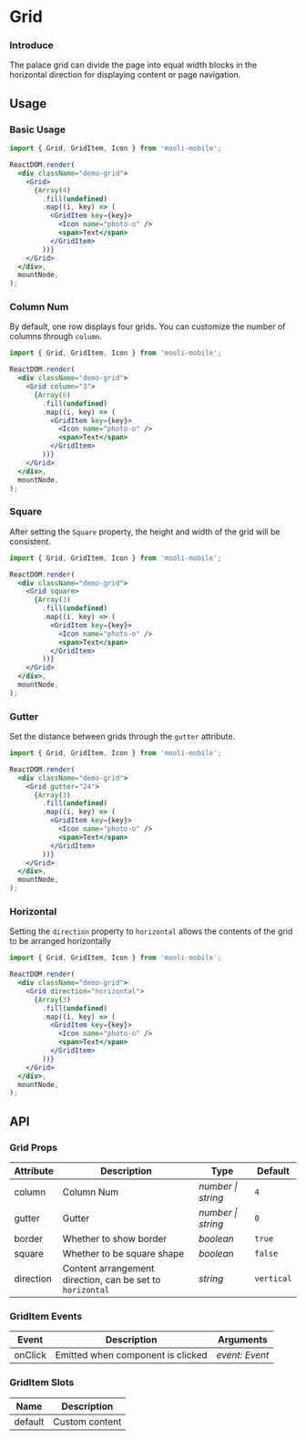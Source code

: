 # Grid

### Introduce

The palace grid can divide the page into equal width blocks in the horizontal direction for displaying content or page navigation.

## Usage

### Basic Usage

```jsx
import { Grid, GridItem, Icon } from 'mooli-mobile';

ReactDOM.render(
  <div className="demo-grid">
    <Grid>
      {Array(4)
        .fill(undefined)
        .map((i, key) => (
          <GridItem key={key}>
            <Icon name="photo-o" />
            <span>Text</span>
          </GridItem>
        ))}
    </Grid>
  </div>,
  mountNode,
);
```

### Column Num

By default, one row displays four grids. You can customize the number of columns through `column`.

```jsx
import { Grid, GridItem, Icon } from 'mooli-mobile';

ReactDOM.render(
  <div className="demo-grid">
    <Grid column="3">
      {Array(6)
        .fill(undefined)
        .map((i, key) => (
          <GridItem key={key}>
            <Icon name="photo-o" />
            <span>Text</span>
          </GridItem>
        ))}
    </Grid>
  </div>,
  mountNode,
);
```

### Square

After setting the `Square` property, the height and width of the grid will be consistent.

```jsx
import { Grid, GridItem, Icon } from 'mooli-mobile';

ReactDOM.render(
  <div className="demo-grid">
    <Grid square>
      {Array(3)
        .fill(undefined)
        .map((i, key) => (
          <GridItem key={key}>
            <Icon name="photo-o" />
            <span>Text</span>
          </GridItem>
        ))}
    </Grid>
  </div>,
  mountNode,
);
```

### Gutter

Set the distance between grids through the `gutter` attribute.

```jsx
import { Grid, GridItem, Icon } from 'mooli-mobile';

ReactDOM.render(
  <div className="demo-grid">
    <Grid gutter="24">
      {Array(3)
        .fill(undefined)
        .map((i, key) => (
          <GridItem key={key}>
            <Icon name="photo-o" />
            <span>Text</span>
          </GridItem>
        ))}
    </Grid>
  </div>,
  mountNode,
);
```

### Horizontal

Setting the `direction` property to `horizontal` allows the contents of the grid to be arranged horizontally

```jsx
import { Grid, GridItem, Icon } from 'mooli-mobile';

ReactDOM.render(
  <div className="demo-grid">
    <Grid direction="horizontal">
      {Array(3)
        .fill(undefined)
        .map((i, key) => (
          <GridItem key={key}>
            <Icon name="photo-o" />
            <span>Text</span>
          </GridItem>
        ))}
    </Grid>
  </div>,
  mountNode,
);
```

## API

### Grid Props

| Attribute | Description | Type | Default |
| --- | --- | --- | --- |
| column | Column Num | _number \| string_ | `4` |
| gutter | Gutter | _number \| string_ | `0` |
| border | Whether to show border | _boolean_ | `true` |
| square | Whether to be square shape | _boolean_ | `false` |
| direction | Content arrangement direction, can be set to `horizontal` | _string_ | `vertical` |

### GridItem Events

| Event   | Description                       | Arguments      |
| ------- | --------------------------------- | -------------- |
| onClick | Emitted when component is clicked | _event: Event_ |

### GridItem Slots

| Name    | Description    |
| ------- | -------------- |
| default | Custom content |
